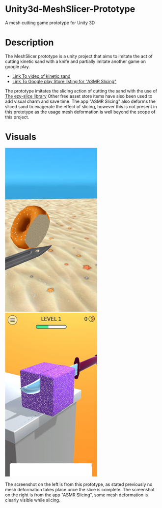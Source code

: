 # Unity3d-MeshSlicer-Prototype

A mesh cutting game prototype for Unity 3D

# Description

The MeshSlicer prototype is a unity project that aims to imitate the act of cutting kinetic sand with a knife and partially imitate another game on google play.
* [Link To video of kinetic sand](https://www.youtube.com/watch?v=rI7lhVuWPuU)
* [Link To Google play Store listing for "ASMR Slicing"](https://play.google.com/store/apps/details?id=com.crazylabs.asmr.cut&hl=en_US)

The prototype imitates the slicing action of cutting the sand with the use of [The ezy-slice library](https://github.com/DavidArayan/ezy-slice)
Other free asset store items have also been used to add visual charm and save time.
The app "ASMR Slicing" also deforms the sliced sand to exagerate the effect of slicing, however this is not present in this prototype as the usage mesh deformation
is well beyond the scope of this project.

# Visuals

<img src="images/sc1.jpg" width=300><img src="images/sc2.jpg" width=300>

The screenshot on the left is from this prototype, as stated previously no mesh deformation takes place once the slice is complete. The screenshot on the right is from the app "ASMR Slicing", some mesh deformation is clearly visible while slicing.
